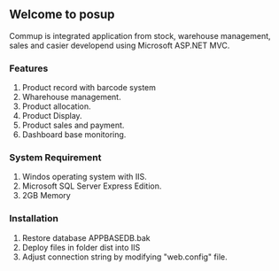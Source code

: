 ## Welcome to posup

Commup is integrated application from stock, warehouse management, sales and casier developend using Microsoft ASP.NET MVC.

### Features
1. Product record with barcode system
2. Wharehouse management.
3. Product allocation.
4. Product Display.
5. Product sales and payment.
6. Dashboard base monitoring.

### System Requirement
1. Windos operating system with IIS.
2. Microsoft SQL Server Express Edition.
3. 2GB Memory

### Installation
1. Restore database APPBASEDB.bak
2. Deploy files in folder dist into IIS
3. Adjust connection string by modifying "web.config" file.
